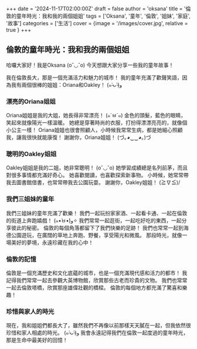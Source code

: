 +++
date = '2024-11-17T02:00:00Z'
draft = false
author = 'oksana'
title = '倫敦的童年時光：我和我的兩個姐姐'
tags = ['Oksana', '童年', '倫敦', '姐妹', '家庭', '故事']
categories = ['生活']
cover = {image = '/images/cover.jpg',  relative = true  }
+++

## 倫敦的童年時光：我和我的兩個姐姐

哈囉大家好！我是Oksana (o˘◡˘o)  今天想跟大家分享一些我的童年故事！

我在倫敦長大，那是一個充滿活力和魅力的城市！  我的童年充滿了歡聲笑語，因為我有兩個很棒的姐姐：Oriana和Oakley！ (๑˃̵ᴗ˂̵)و

### 漂亮的Oriana姐姐

Oriana姐姐是我的大姐，她長得非常漂亮！  (๑´ㅂ`๑)  金色的頭髮，藍色的眼睛，笑起來就像陽光一樣溫暖。  她總是穿著時尚的衣服，打扮得漂漂亮亮的，就像個小公主一樣！  Oriana姐姐也很會照顧人，小時候我常常生病，都是她細心照顧我，讓我很快就能康復！  謝謝你，Oriana姐姐！ (づ｡◕‿‿◕｡)づ

### 聰明的Oakley姐姐

Oakley姐姐是我的二姐，她非常聰明！ (o˘◡˘o)  她學習成績總是名列前茅，而且對很多事情都充滿好奇心。  她喜歡閱讀，也喜歡探索新事物。  小時候，她常常帶我去圖書館借書，也常常帶我去公園玩耍。  謝謝你，Oakley姐姐！ (≧∇≦)/

### 我們三姐妹的童年

我們三姐妹的童年充滿了歡樂！  我們一起玩扮家家酒、一起看卡通、一起在倫敦的街道上奔跑嬉戲！  (๑•̀ㅂ•́)و✧  我們常常一起逛街，一起吃好吃的東西，一起分享彼此的秘密。  倫敦的每個角落都留下了我們快樂的足跡！  我們也常常一起到海德公園遊玩，在廣闊的草地上奔跑、野餐，享受陽光和微風。  那段時光，就像一場美好的夢境，永遠珍藏在我的心中！

### 倫敦的記憶

倫敦是一個充滿歷史和文化底蘊的城市，也是一個充滿現代感和活力的都市！  我記得我們常常一起去參觀大英博物館，欣賞那些古老而珍貴的文物。  我們也常常一起去倫敦塔橋，欣賞那座雄偉壯觀的橋樑。  倫敦的每個地方都充滿了驚喜和樂趣！

### 珍惜與家人的時光

現在，我和姐姐們都長大了，雖然我們不再像以前那樣天天膩在一起，但我依然很珍惜和家人相處的時光。  (๑˃̵ᴗ˂̵)و  我會永遠記得我們在倫敦一起度過的童年時光，那是生命中最美好的回憶！
